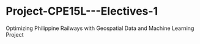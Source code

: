 # Project-CPE15L---Electives-1
Optimizing Philippine Railways with Geospatial Data and Machine Learning Project
